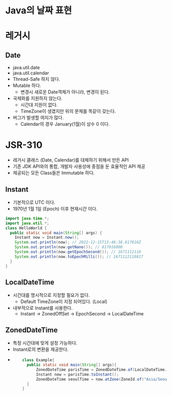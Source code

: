 # Java의 날짜 표현

# 레거시
## Date
- java.util.date
- java.util.calendar
- Thread-Safe 하지 않다.
- Mutable 하다.
  - 변경시 새로운 Date객체가 아니라, 변경이 된다.
- 국제화를 지원하지 않는다.
  - 시간대 지원이 없다.
  - TimeZone이 생겼지만 위의 문제를 똑같이 갖는다.
- 버그가 발생할 여지가 많다.
  - Calendar의 경우 January(1월)이 상수 0 이다.


# JSR-310
- 레거시 클래스 (Date, Calendar)를 대체하기 위해서 만든 API
- 기존 JDK API와의 통합, 개발자 사용성에 중점을 둔 효율적인 API 제공
- 제공되는 모든 Class들은 Immutable 하다.

## Instant
- 기본적으로 UTC 이다.
- 1970년 1월 1일 (Epoch) 이후 현재시간 이다.

```java
import java.time.*;
import java.util.*;
class HelloWorld {
  public static void main(String[] args) {
    Instant now = Instant.now();
    System.out.println(now); // 2022-12-15T13:48:38.817016Z
    System.out.println(now.getNano()); // 817016000
    System.out.println(now.getEpochSecond()); // 1671112118
    System.out.println(now.toEpochMilli()); // 1671112118817
  }
} 
```


## LocalDateTime
- 시간대를 명시적으로 지정할 필요가 없다.
    - Default TimeZone이 지정 되어있다. (Local)
- 내부적으로 Instant를 사용한다.
  - Instant -> ZonedOffSet -> EpochSecond -> LocalDateTime


## ZonedDateTime
- 특정 시간대에 맞게 설정 가능하다.
- Instant로의 변환을 제공한다.
- ```java
      class Example{
        public static void main(String[] args){
            ZonedDateTime parisTime = ZonedDateTime.of(LocalDateTime.now(), ZoneId.of("Europe/Paris"));
            Instant now = parisTime.toInstant();
            ZonedDateTime seoulTime = now.atZone(ZoneId.of("Asia/Seoul"));
        }
      }
   ```